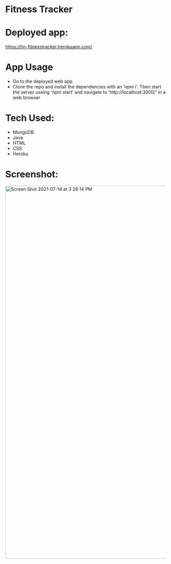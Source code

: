 # Fitness Tracker

# Deployed app: 

https://hn-fitnesstracker.herokuapp.com/

# App Usage

- Go to the deployed web app.
- Clone the repo and install the dependencies with an 'npm i'. Then start the server useing 'npm start' and navigate to 'http://localhost:3000/' in a web browser

# Tech Used:

- MongoDB
- Java
- HTML
- CSS
- Heroku

# Screenshot:

<img width="1173" alt="Screen Shot 2021-07-14 at 3 28 14 PM" src="https://user-images.githubusercontent.com/76545687/125689086-fc70d861-8d26-47e3-9a2c-27e1c1a90917.png">
